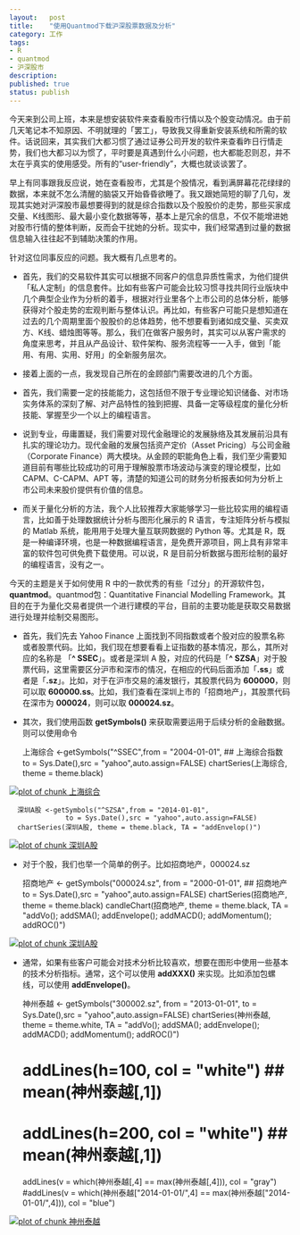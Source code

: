 ```yaml
---
layout:   post
title:    "使用Quantmod下载沪深股票数据及分析"
category: 工作 
tags:     
- R
- quantmod
- 沪深股市
description: 
published: true
status: publish
---
```

 
今天来到公司上班，本来是想安装软件来查看股市行情以及个股变动情况。由于前几天笔记本不知原因、不明就理的「罢工」，导致我又得重新安装系统和所需的软件。话说回来，其实我们大都习惯了通过证券公司开发的软件来查看昨日行情走势，我们也大都习以为惯了，平时要是真遇到什么小问题，也大都能忍则忍，并不太在乎真实的使用感受。所有的“user-friendly”，大概也就谈谈罢了。
 
早上有同事跟我反应说，她在查看股市，尤其是个股情况，看到满屏幕花花绿绿的数据，本来就不怎么清醒的脑袋又开始昏昏欲睡了。我又跟她简短的聊了几句，发现其实她对沪深股市最想要得到的就是综合指数以及个股股价的走势，那些买家成交量、K线图形、最大最小变化数据等等，基本上是冗余的信息，不仅不能增进她对股市行情的整体判断，反而会干扰她的分析。现实中，我们经常遇到过量的数据信息输入往往起不到辅助决策的作用。
 
针对这位同事反应的问题。我大概有几点思考的。
 
<!-- more -->
 
 - 首先，我们的交易软件其实可以根据不同客户的信息异质性需求，为他们提供「私人定制」的信息套件。比如有些客户可能会比较习惯寻找共同行业版块中几个典型企业作为分析的着手，根据对行业里各个上市公司的总体分析，能够获得对个股走势的宏观判断与整体认识。再比如，有些客户可能只是想知道在过去的几个周期里面个股股价的总体趋势，他不想要看到诸如成交量、买卖双方、K线、蜡烛图等等。那么，我们在做客户服务时，其实可以从客户需求的角度来思考，并且从产品设计、软件架构、服务流程等一一入手，做到「能用、有用、实用、好用」的全新服务层次。
 
 - 接着上面的一点，我发现自己所在的金顾部门需要改进的几个方面。
 
  * 首先，我们需要一定的技能能力，这包括但不限于专业理论知识储备、对市场实务体系的深刻了解、对产品特性的独到把握、具备一定等级程度的量化分析技能、掌握至少一个以上的编程语言。
  
  * 说到专业，毋庸置疑，我们需要对现代金融理论的发展脉络及其发展前沿具有扎实的理论功力。现代金融的发展包括资产定价（Asset Pricing）与公司金融（Corporate Finance）两大模块。从金顾的职能角色上看，我们至少需要知道目前有哪些比较成功的可用于理解股票市场波动与演变的理论模型，比如 CAPM、C-CAPM、APT 等，清楚的知道公司的财务分析报表如何为分析上市公司未来股价提供有价值的信息。
  
  * 而关于量化分析的方法，我个人比较推荐大家能够学习一些比较实用的编程语言，比如善于处理数据统计分析与图形化展示的 R 语言，专注矩阵分析与模拟的 Matlab 系统，能用用于处理大量互联网数据的 Python 等。尤其是 R，既是一种编译环境，也是一种数据编程语言，是免费开源项目，网上具有非常丰富的软件包可供免费下载使用。可以说，R 是目前分析数据与图形绘制的最好的编程语言，没有之一。
  
 
今天的主题是关于如何使用 R 中的一款优秀的有些「过分」的开源软件包，**quantmod**。quantmod包：Quantitative Financial Modelling Framework。其目的在于为量化交易者提供一个进行建模的平台，目前的主要功能是获取交易数据进行处理并绘制交易图形。
 
 - 首先，我们先去 Yahoo Finance 上面找到不同指数或者个股对应的股票名称或者股票代码。比如，我们现在想要看看上证指数的基本情况，那么，其所对应的名称是 「**^ SSEC**」。或者是深圳 A 股，对应的代码是「**^ SZSA**」对于股票代码，这里需要区分沪市和深市的情况，在相应的代码后面添加「**.ss**」或者是「**.sz**」。比如，对于在沪市交易的浦发银行，其股票代码为 **600000**，则可以取 **600000.ss**。比如，我们查看在深圳上市的「招商地产」，其股票代码在深市为 **000024**，则可以取 **000024.sz**。
 
 - 其次，我们使用函数 **getSymbols()** 来获取需要运用于后续分析的金融数据。则可以使用命令
 
      上海综合 <-getSymbols("^SSEC",from = "2004-01-01", ## 上海综合指数
                to = Sys.Date(),src = "yahoo",auto.assign=FALSE)
      chartSeries(上海综合, theme = theme.black)
 
[![plot of chunk 上海综合](/cn/assets/images/r-figures/2014-07-09-shi-yong-quantmod-xia-zai-hu-shen-gu-piao-shu-ju-ji-fen-xi/上海综合.png)](/cn/assets/images/r-figures/2014-07-09-shi-yong-quantmod-xia-zai-hu-shen-gu-piao-shu-ju-ji-fen-xi/上海综合.png) 
 
      深圳A股 <-getSymbols("^SZSA",from = "2014-01-01", 
                  to = Sys.Date(),src = "yahoo",auto.assign=FALSE)
      chartSeries(深圳A股, theme = theme.black, TA = "addEnvelop()")
 
[![plot of chunk 深圳A股](/cn/assets/images/r-figures/2014-07-09-shi-yong-quantmod-xia-zai-hu-shen-gu-piao-shu-ju-ji-fen-xi/深圳A股.png)](/cn/assets/images/r-figures/2014-07-09-shi-yong-quantmod-xia-zai-hu-shen-gu-piao-shu-ju-ji-fen-xi/深圳A股.png) 
 
 - 对于个股，我们也举一个简单的例子。比如招商地产，000024.sz
 
      招商地产 <- getSymbols("000024.sz", from = "2000-01-01", ## 招商地产
                to = Sys.Date(),src = "yahoo",auto.assign=FALSE)
      chartSeries(招商地产, theme = theme.black)
      candleChart(招商地产, theme = theme.black,
                  TA = "addVo(); addSMA(); addEnvelope();
                  addMACD(); addMomentum(); addROC()")
      
[![plot of chunk 深圳A股](/cn/assets/images/r-figures/2014-07-09-shi-yong-quantmod-xia-zai-hu-shen-gu-piao-shu-ju-ji-fen-xi/招商地产.png)](/cn/assets/images/r-figures/2014-07-09-shi-yong-quantmod-xia-zai-hu-shen-gu-piao-shu-ju-ji-fen-xi/招商地产.png)
 
 - 通常，如果有些客户可能会对技术分析比较喜欢，想要在图形中使用一些基本的技术分析指标。通常，这个可以使用 **addXXX()** 来实现。比如添加包螺线，可以使用 **addEnvelope()**。
 
      神州泰越 <- getSymbols("300002.sz", from = "2013-01-01", 
                to = Sys.Date(),src = "yahoo",auto.assign=FALSE)
      chartSeries(神州泰越, theme = theme.white,
                  TA = "addVo(); addSMA(); addEnvelope();
                  addMACD(); addMomentum(); addROC()")
      # addLines(h=100, col = "white") ## mean(神州泰越[,1])
      # addLines(h=200, col = "white") ## mean(神州泰越[,1])
      addLines(v = which(神州泰越[,4] == max(神州泰越[,4])), 
                col = "gray")               
      #addLines(v = which(神州泰越["2014-01-01/",4] == max(神州泰越["2014-01-01/",4])), col = "blue")
 
      
[![plot of chunk 神州泰越](/cn/assets/images/r-figures/2014-07-09-shi-yong-quantmod-xia-zai-hu-shen-gu-piao-shu-ju-ji-fen-xi/神州泰越.png)](/cn/assets/images/r-figures/2014-07-09-shi-yong-quantmod-xia-zai-hu-shen-gu-piao-shu-ju-ji-fen-xi/神州泰越.png)
